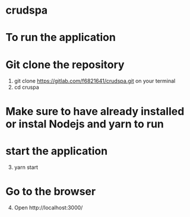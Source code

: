 # crudspa

# To run the application

# Git clone the repository

1. git clone https://gitlab.com/f6821641/crudspa.git on your terminal
2. cd cruspa

# Make sure to have already installed or instal Nodejs and yarn to run

# start the application

3. yarn start

# Go to the browser

4. Open http://localhost:3000/
